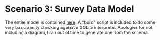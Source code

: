 # Scenario 3: Survey Data Model
The entire model is contained [here](survey.sql). A "build" script is included to do some very basic
sanity checking against a SQLite interpreter. Apologies for not including a diagram, I ran out of
time to generate one from the schema.
